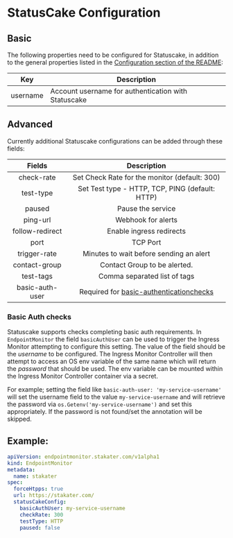 # StatusCake Configuration

## Basic
The following properties need to be configured for Statuscake, in addition to the general properties listed 
 in the [Configuration section of the README](../README.md#configuration):

| Key      | Description                                         |
|----------|-----------------------------------------------------|
| username | Account username for authentication with Statuscake |

## Advanced

Currently additional Statuscake configurations can be added through these fields:

|                        Fields                        |                    Description                   |
|:--------------------------------------------------------:|:------------------------------------------------:|
| check-rate               | Set Check Rate for the monitor (default: 300)    |
| test-type                | Set Test type - HTTP, TCP, PING (default: HTTP)  |
| paused                   | Pause the service                                |
| ping-url                 | Webhook for alerts                               |
| follow-redirect          | Enable ingress redirects                         |
| port                     | TCP Port                                         |
| trigger-rate             | Minutes to wait before sending an alert          |
| contact-group            | Contact Group to be alerted.                     |
| test-tags                | Comma separated list of tags                     |
| basic-auth-user          | Required for [basic-authenticationchecks](#basic-auth-checks)  |


### Basic Auth checks

Statuscake supports checks completing basic auth requirements. In `EndpointMonitor` the field `basicAuthUser` can be used to trigger the Ingress Monitor attempting to configure this setting. The value of the field should be the *username* to be configured. The Ingress Monitor Controller will then attempt to access an OS env variable of the same name which will return the *password* that should be used. The env variable can be mounted within the Ingress Monitor Controller container via a secret.

For example; setting the field like `basic-auth-user: 'my-service-username'` will set the username field to the value `my-service-username` and will retrieve the password via `os.Getenv('my-service-username')` and set this appropriately. If the password is not found/set the annotation will be skipped.

## Example: 

```yaml
apiVersion: endpointmonitor.stakater.com/v1alpha1
kind: EndpointMonitor
metadata:
  name: stakater
spec:
  forceHtpps: true
  url: https://stakater.com/
  statusCakeConfig:
    basicAuthUser: my-service-username
    checkRate: 300
    testType: HTTP
    paused: false
```